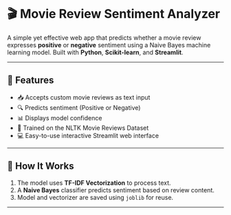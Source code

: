 # 🎬 Movie Review Sentiment Analyzer

A simple yet effective web app that predicts whether a movie review expresses **positive** or **negative** sentiment using a Naive Bayes machine learning model. Built with **Python**, **Scikit-learn**, and **Streamlit**.

---

## 🌟 Features

- 📥 Accepts custom movie reviews as text input  
- 🔍 Predicts sentiment (Positive or Negative)  
- 📊 Displays model confidence  
- 🤖 Trained on the NLTK Movie Reviews Dataset  
- 💻 Easy-to-use interactive Streamlit web interface  

---


## 🧠 How It Works

1. The model uses **TF-IDF Vectorization** to process text.
2. A **Naive Bayes** classifier predicts sentiment based on review content.
3. Model and vectorizer are saved using `joblib` for reuse.

---
